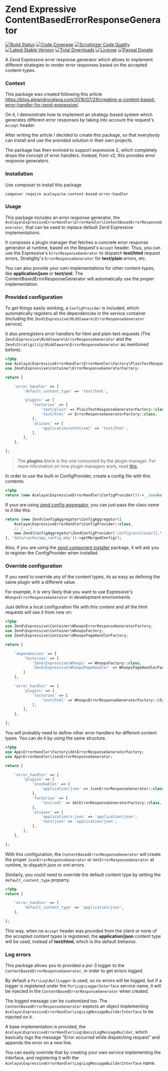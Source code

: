 # Zend Expressive ContentBasedErrorResponseGenerator

[![Build Status](https://img.shields.io/travis/acelaya/ze-content-based-error-handler/master.svg?style=flat-square)](https://travis-ci.org/acelaya/ze-content-based-error-handler)
[![Code Coverage](https://img.shields.io/scrutinizer/coverage/g/acelaya/ze-content-based-error-handler.svg?style=flat-square)](https://scrutinizer-ci.com/g/acelaya/ze-content-based-error-handler/?branch=master)
[![Scrutinizer Code Quality](https://img.shields.io/scrutinizer/g/acelaya/ze-content-based-error-handler.svg?style=flat-square)](https://scrutinizer-ci.com/g/acelaya/ze-content-based-error-handler/?branch=master)
[![Latest Stable Version](https://img.shields.io/github/release/acelaya/ze-content-based-error-handler.svg?style=flat-square)](https://packagist.org/packages/acelaya/ze-content-based-error-handler)
[![Total Downloads](https://img.shields.io/packagist/dt/acelaya/ze-content-based-error-handler.svg?style=flat-square)](https://packagist.org/packages/acelaya/ze-content-based-error-handler)
[![License](https://img.shields.io/github/license/acelaya/ze-content-based-error-handler.svg?style=flat-square)](https://github.com/acelaya/ze-content-based-error-handler/blob/master/LICENSE)
[![Paypal Donate](https://img.shields.io/badge/Donate-paypal-blue.svg?style=flat-square&logo=paypal&colorA=cccccc)](https://acel.me/donate)

A Zend Expressive error response generator which allows to implement different strategies to render error responses based on the accepted content-types.

### Context

This package was created following this article https://blog.alejandrocelaya.com/2016/07/29/creating-a-content-based-error-handler-for-zend-expressive/.

On it, I demonstrate how to implement an strategy-based system which generates different error responses by taking into account the request's `Accept` header.

After writing the article I decided to create this package, so that everybody can install and use the provided solution in their own projects.

The package has then evolved to support expressive 2, which completely drops the concept of error handlers. Instead, from v2, this provides error response generators.

### Installation

Use composer to install this package

    composer require acelaya/ze-content-based-error-handler

### Usage

This package includes an error response generator, the `Acelaya\ExpressiveErrorHandler\ErrorHandler\ContentBasedErrorResponseGenerator`, that can be used to replace default Zend Expressive implementations.

It composes a plugin manager that fetches a concrete error response generator at runtime, based on the Request's `Accept` header. Thus, you can use the Expressive's `ErrorResponseGenerator` to dispatch **text/html** request errors, Stratiglity's `ErrorResponseGenerator` for **text/plain** errors, etc.

You can also provide your own implementations for other content-types, like **application/json** or **text/xml**. The ContentBasedErrorResponseGenerator will automatically use the proper implementation.

### Provided configuration

To get things easily working, a `ConfigProvider` is included, which automatically registers all the dependencies in the service container (including the `Zend\Expressive\Middleware\ErrorResponseGenerator` service).

It also preregisters error handlers for html and plain text requests (The `Zend\Expressive\Middleware\ErrorResponseGenerator` and the `Zend\Stratigility\Middleware\ErrorResponseGenerator` as mentioned before).

```php
<?php
use Acelaya\ExpressiveErrorHandler\ErrorHandler\Factory\PlainTextResponseGeneratorFactory;
use Zend\Expressive\Container\ErrorResponseGeneratorFactory;

return [

    'error_handler' => [
        'default_content_type' => 'text/html',

        'plugins' => [
            'factories' => [
                'text/plain' => PlainTextResponseGeneratorFactory::class,
                'text/html' => ErrorResponseGeneratorFactory::class,
            ],
            'aliases' => [
                'application/xhtml+xml' => 'text/html',
            ],
        ],
    ],

];
```

> The **plugins** block is the one consumed by the plugin manager. For more information on how plugin managers work, read [this](https://docs.zendframework.com/zend-servicemanager/plugin-managers/).

In order to use the built-in ConfigProvider, create a config file with this contents:

```php
<?php
return (new Acelaya\ExpressiveErrorHandler\ConfigProvider())->__invoke();
```

If your are using [zend config aggregator](https://github.com/zendframework/zend-config-aggregator), you can just pass the class name to it like this:

```php
return (new Zend\ConfigAggregator\ConfigAggregator([
    Acelaya\ExpressiveErrorHandler\ConfigProvider::class,
    // [...]
    new Zend\ConfigAggregator\ZendConfigProvider('config/autoload/{{,*.}global,{,*.}local}.php'),
], 'data/cache/app_config.php'))->getMergedConfig();
```

Also, if you are using the [zend component installer](https://docs.zendframework.com/zend-component-installer/) package, it will ask you to register the ConfigProvider when installed.

### Override configuration

If you need to override any of the content types, its as easy as defining the same plugin with a different value.

For example, it is very likely that you want to use Expressive's `WhoopsErrorResponseGenerator` in development environments.

Just define a local configuration file with this content and all the html requests will use it from now on:

```php
<?php
use Zend\Expressive\Container\WhoopsErrorResponseGeneratorFactory;
use Zend\Expressive\Container\WhoopsFactory;
use Zend\Expressive\Container\WhoopsPageHandlerFactory;

return [

    'dependencies' => [
        'factories' => [
            'Zend\Expressive\Whoops' => WhoopsFactory::class,
            'Zend\Expressive\WhoopsPageHandler' => WhoopsPageHandlerFactory::class,
        ]
    ],

    'error_handler' => [
        'plugins' => [
            'factories' => [
                'text/html' => WhoopsErrorResponseGeneratorFactory::class,
            ],
        ],
    ],

];
```

You will probably need to define other error handlers for different content types. You can do it by using the same structure.

```php
<?php
use App\ErrorHandler\Factory\XmlErrorResponseGeneratorFactory;
use App\ErrorHandler\JsonErrorResponseGenerator;

return [

    'error_handler' => [
        'plugins' => [
            'invokables' => [
                'application/json' => JsonErrorResponseGenerator::class,
            ],
            'factories' => [
                'text/xml' => XmlErrorResponseGeneratorFactory::class,
            ],
            'aliases' => [
                'application/x-json' => 'application/json',
                'text/json' => 'application/json',
            ],
        ],
    ],

];
```

With this configuration, the `ContentBasedErrorResponseGenerator` will create the proper `JsonErrorResponseGenerator` or `XmlErrorResponseGenerator` at runtime, to dispatch json or xml errors.

Similarly, you could need to override the default content type by setting the `default_content_type` property.

```php
<?php
return [

    'error_handler' => [
        'default_content_type' => 'application/json',
    ],

];
```

This way, when no `Accept` header was provided from the client or none of the accepted content types is registered, the **application/json** content type will be used, instead of **text/html**, which is the default behavior.

### Log errors

This package allows you to provided a psr-3 logger to the `ContentBasedErrorResponseGenerator`, in order to get errors logged.

By default a `Psr\Log\NullLogger` is used, so no errors will be logged, but if a logger is registered under the `Psr\Log\LoggerInterface` service name, it will be injected in the `ContentBasedErrorResponseGenerator` when created.

The logged message can be customized too. The `ContentBasedErrorResponseGenerator` expects an object implementing `Acelaya\ExpressiveErrorHandler\Log\LogMessageBuilderInterface` to be injected on it.

A base implementation is provided, the `Acelaya\ExpressiveErrorHandler\Log\BasicLogMessageBuilder`, which basically logs the message "Error occurred while dispatching request" and appends the error on a new line.

You can easily override that by creating your own service implementing the interface, and registering it with the `Acelaya\ExpressiveErrorHandler\Log\LogMessageBuilderInterface` name.
